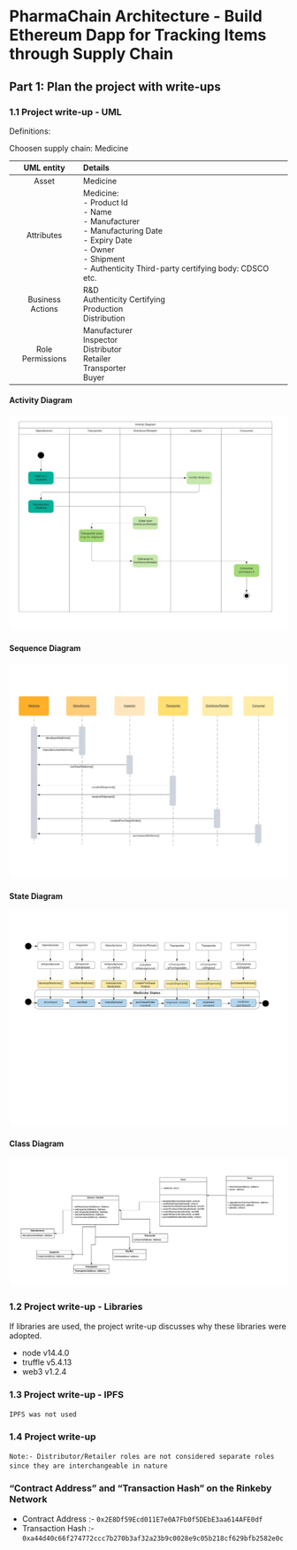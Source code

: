 
# PharmaChain Architecture - Build Ethereum Dapp for Tracking Items through Supply Chain

## Part 1: Plan the project with write-ups

### 1.1 Project write-up - UML

Definitions:

Choosen supply chain: Medicine

| UML entity  | Details |
|:-------:|:--------|
| Asset | Medicine |
| Attributes | Medicine:<br>- Product Id<br>- Name<br>- Manufacturer<br>- Manufacturing Date<br>- Expiry Date<br>- Owner<br>- Shipment<br>- Authenticity Third-party certifying body: CDSCO etc.<br> |
| Business Actions | R&D<br>Authenticity Certifying<br>Production<br>Distribution<br> |
| Role Permissions | Manufacturer<br>Inspector<br>Distributor<br>Retailer<br>Transporter<br>Buyer |

#### Activity Diagram

![Activity_Diagram](docs/Activity_Diagram.png)

#### Sequence Diagram

![Sequence_Diagram](docs/Sequence_Diagram.png)

#### State Diagram

![State_Diagram](docs/State_Diagram.png)

#### Class Diagram

![Class_Diagram](docs/Class_Diagram.png)


### 1.2 Project write-up - Libraries

If libraries are used, the project write-up discusses why these libraries were adopted.

 - node v14.4.0
 - truffle v5.4.13
 - web3 v1.2.4

### 1.3 Project write-up - IPFS

`IPFS was not used`

### 1.4 Project write-up

`Note:- Distributor/Retailer roles are not considered separate roles since they are interchangeable in nature`

### “Contract Address” and “Transaction Hash” on the Rinkeby Network

- Contract Address :- `0x2E8Df59Ecd011E7e0A7Fb0f5DEbE3aa614AFE0df`
- Transaction Hash :- `0xa44d40c66f274772ccc7b270b3af32a23b9c0028e9c05b218cf629bfb2582e0c`

